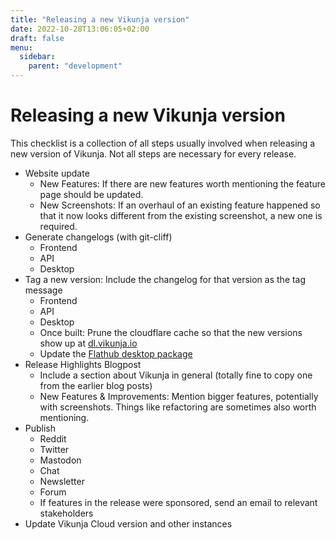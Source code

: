 ```yaml
---
title: "Releasing a new Vikunja version"
date: 2022-10-28T13:06:05+02:00
draft: false
menu:
  sidebar:
    parent: "development"
---
```


# Releasing a new Vikunja version

This checklist is a collection of all steps usually involved when releasing a new version of Vikunja.
Not all steps are necessary for every release.

* Website update
	* New Features: If there are new features worth mentioning the feature page should be updated.
	* New Screenshots: If an overhaul of an existing feature happened so that it now looks different from the existing screenshot, a new one is required.
* Generate changelogs (with git-cliff)
	* Frontend
	* API
	* Desktop
* Tag a new version: Include the changelog for that version as the tag message
	* Frontend
	* API
	* Desktop
	* Once built: Prune the cloudflare cache so that the new versions show up at [dl.vikunja.io](https://dl.vikunja.io/)
    * Update the [Flathub desktop package](https://github.com/flathub/io.vikunja.Vikunja)
* Release Highlights Blogpost
	* Include a section about Vikunja in general (totally fine to copy one from the earlier blog posts)
	* New Features & Improvements: Mention bigger features, potentially with screenshots. Things like refactoring are sometimes also worth mentioning.
* Publish
	* Reddit
	* Twitter
	* Mastodon
	* Chat
	* Newsletter
	* Forum
	* If features in the release were sponsored, send an email to relevant stakeholders
* Update Vikunja Cloud version and other instances
